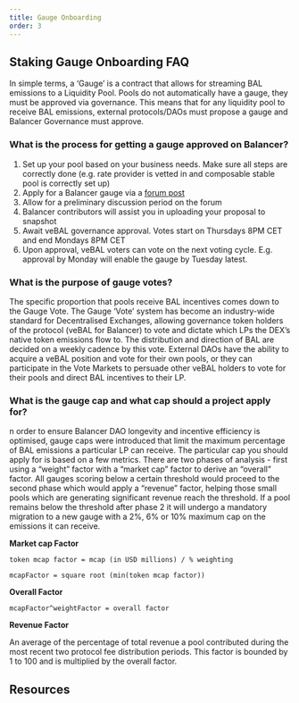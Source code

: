 ```yaml
---
title: Gauge Onboarding
order: 3
---
```


## Staking Gauge Onboarding FAQ

In simple terms, a ‘Gauge’ is a contract that allows for streaming BAL emissions to a Liquidity Pool. Pools do not automatically have a gauge, they must be approved via governance. This means that for any liquidity pool to receive BAL emissions, external protocols/DAOs must propose a gauge and Balancer Governance must approve.

### What is the process for getting a gauge approved on Balancer?
1. Set up your pool based on your business needs. Make sure all steps are correctly done (e.g. rate provider is vetted in and composable stable pool is correctly set up)
2. Apply for a Balancer gauge via a [forum post](https://forum.balancer.fi/c/vebal/13)
3. Allow for a preliminary discussion period on the forum
4. Balancer contributors will assist you in uploading your proposal to snapshot
5. Await veBAL governance approval. Votes start on Thursdays 8PM CET and end Mondays 8PM CET
6. Upon approval, veBAL voters can vote on the next voting cycle. E.g. approval by Monday will enable the gauge by Tuesday latest.

### What is the purpose of gauge votes?
The specific proportion that pools receive BAL incentives comes down to the Gauge Vote. The Gauge ‘Vote’ system has become an industry-wide standard for Decentralised Exchanges, allowing governance token holders of the protocol (veBAL for Balancer) to vote and dictate which LPs the DEX’s native token emissions flow to. The distribution and direction of BAL are decided on a weekly cadence by this vote. External DAOs have the ability to acquire a veBAL position and vote for their own pools, or they can participate in the Vote Markets to persuade other veBAL holders to vote for their pools and direct BAL incentives to their LP.

### What is the gauge cap and what cap should a project apply for?
n order to ensure Balancer DAO longevity and incentive efficiency is optimised, gauge caps were introduced that limit the maximum percentage of BAL emissions a particular LP can receive. The particular cap you should apply for is based on a few metrics. There are two phases of analysis - first using a “weight” factor with a “market cap” factor to derive an “overall” factor. All gauges scoring below a certain threshold would proceed to the second phase which would apply a “revenue” factor, helping those small pools which are generating significant revenue reach the threshold. If a pool remains below the threshold after phase 2 it will undergo a mandatory migration to a new gauge with a 2%, 6% or 10% maximum cap on the emissions it can receive.

**Market cap Factor**

`token mcap factor = mcap (in USD millions) / % weighting`

`mcapFactor = square root (min(token mcap factor))`

**Overall Factor**

`mcapFactor^weightFactor = overall factor`

**Revenue Factor**

An average of the percentage of total revenue a pool contributed during the most recent two protocol fee distribution periods. This factor is bounded by 1 to 100 and is multiplied by the overall factor.

## Resources
